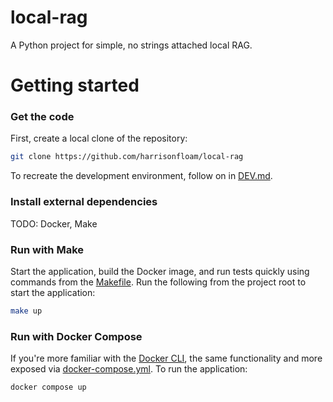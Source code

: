 # local-rag

A Python project for simple, no strings attached local RAG.

# Getting started

### Get the code

First, create a local clone of the repository:
```bash
git clone https://github.com/harrisonfloam/local-rag
```

To recreate the development environment, follow on in [DEV.md](DEV.md).

### Install external dependencies

TODO: Docker, Make

### Run with Make

Start the application, build the Docker image, and run tests quickly using commands from the [Makefile](Makefile). Run the following from the project root to start the application:

```bash
make up
```

### Run with Docker Compose

If you're more familiar with the [Docker CLI](https://docs.docker.com/reference/cli/docker/), the same functionality and more exposed via [docker-compose.yml](docker-compose.yml). To run the application:

```bash
docker compose up
```